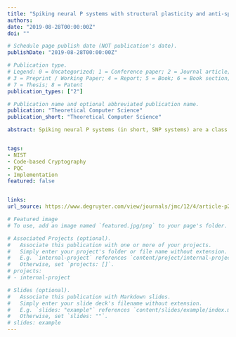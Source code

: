 ```yaml
---
title: "Spiking neural P systems with structural plasticity and anti-spikes"
authors:
date: "2019-08-28T00:00:00Z"
doi: ""

# Schedule page publish date (NOT publication's date).
publishDate: "2019-08-28T00:00:00Z"

# Publication type.
# Legend: 0 = Uncategorized; 1 = Conference paper; 2 = Journal article;
# 3 = Preprint / Working Paper; 4 = Report; 5 = Book; 6 = Book section;
# 7 = Thesis; 8 = Patent
publication_types: ["2"]

# Publication name and optional abbreviated publication name.
publication: "Theoretical Computer Science"
publication_short: "Theoretical Computer Science"

abstract: Spiking neural P systems (in short, SNP systems) are a class of distributed parallel computing devices, abstracted from the way neurons communicate by means of spikes. This paper discusses spiking neural P systems with structural plasticity and anti-spikes (in short, SNP-SPA systems), a new variant of SNP systems with two interesting features: structural plasticity and anti-spike. By means of plasticity rules in neurons, SNP-SPA systems can provide a dynamic directed graph structure. Turing universality of SNP-SPA systems is discussed. It is proven that SNP-SPA systems as number generating/accepting devices are Turing universal, and a small example with 56 neurons that computes a universal function is constructed. The introduction of anti-spikes allows to reduce the modules in the proof of universality.


tags:
- NIST
- Code-based Cryptography
- PQC
- Implementation
featured: false


links:
url_source: https://www.degruyter.com/view/journals/jmc/12/4/article-p221.xml

# Featured image
# To use, add an image named `featured.jpg/png` to your page's folder. 

# Associated Projects (optional).
#   Associate this publication with one or more of your projects.
#   Simply enter your project's folder or file name without extension.
#   E.g. `internal-project` references `content/project/internal-project/index.md`.
#   Otherwise, set `projects: []`.
# projects:
# - internal-project

# Slides (optional).
#   Associate this publication with Markdown slides.
#   Simply enter your slide deck's filename without extension.
#   E.g. `slides: "example"` references `content/slides/example/index.md`.
#   Otherwise, set `slides: ""`.
# slides: example
---
```


<!-- {{% alert note %}}
Click the *Slides* button above to demo Academic's Markdown slides feature.
{{% /alert %}} -->

<!-- Supplementary notes can be added here, including [code and math](https://sourcethemes.com/academic/docs/writing-markdown-latex/). -->

